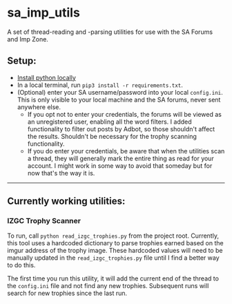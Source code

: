 # sa_imp_utils
A set of thread-reading and -parsing utilities for use with the SA Forums and 
Imp Zone. 

## Setup: 
- [Install python locally](https://wiki.python.org/moin/BeginnersGuide/Download)
- In a local terminal, run `pip3 install -r requirements.txt`.
- (Optional) enter your SA username/password into your local `config.ini`. This 
is only visible to your local machine and the SA forums, never sent anywhere 
else. 
    - If you opt not to enter your credentials, the forums will be viewed as an 
    unregistered user, enabling all the word filters. I added functionality to
    filter out posts by Adbot, so those shouldn't affect the results. Shouldn't 
    be necessary for the trophy scanning functionality.
    - If you do enter your credentials, be aware that when the utilities scan a 
    thread, they will generally mark the entire thing as read for your account. 
    I might work in some way to avoid that someday but for now that's the way it 
    is.

---

## Currently working utilities:

### IZGC Trophy Scanner
To run, call `python read_izgc_trophies.py` from the project root.
Currently, this tool uses a hardcoded dictionary to parse trophies earned based 
on the imgur address of the trophy image. These hardcoded values will need to be 
manually updated in the `read_izgc_trophies.py` file until I find a better way 
to do this.

The first time you run this utility, it will add the current end of the thread
to the `config.ini` file and not find any new trophies. Subsequent runs will
search for new trophies since the last run.
